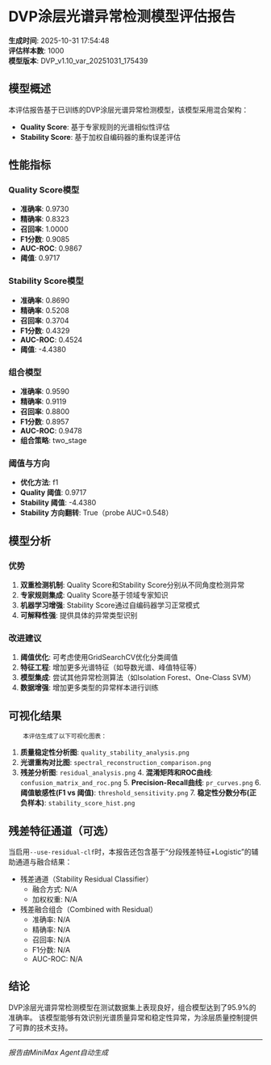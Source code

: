 # DVP涂层光谱异常检测模型评估报告

**生成时间**: 2025-10-31 17:54:48  
**评估样本数**: 1000  
**模型版本**: DVP_v1.10_var_20251031_175439  

## 模型概述

本评估报告基于已训练的DVP涂层光谱异常检测模型，该模型采用混合架构：
- **Quality Score**: 基于专家规则的光谱相似性评估
- **Stability Score**: 基于加权自编码器的重构误差评估

## 性能指标

### Quality Score模型
- **准确率**: 0.9730
- **精确率**: 0.8323
- **召回率**: 1.0000
- **F1分数**: 0.9085
- **AUC-ROC**: 0.9867
- **阈值**: 0.9717

### Stability Score模型
- **准确率**: 0.8690
- **精确率**: 0.5208
- **召回率**: 0.3704
- **F1分数**: 0.4329
- **AUC-ROC**: 0.4524
- **阈值**: -4.4380

### 组合模型
- **准确率**: 0.9590
- **精确率**: 0.9119
- **召回率**: 0.8800
- **F1分数**: 0.8957
- **AUC-ROC**: 0.9478
 - **组合策略**: two_stage

### 阈值与方向
- **优化方法**: f1
- **Quality 阈值**: 0.9717
- **Stability 阈值**: -4.4380
- **Stability 方向翻转**: True（probe AUC=0.548）

## 模型分析

### 优势
1. **双重检测机制**: Quality Score和Stability Score分别从不同角度检测异常
2. **专家规则集成**: Quality Score基于领域专家知识
3. **机器学习增强**: Stability Score通过自编码器学习正常模式
4. **可解释性强**: 提供具体的异常类型识别

### 改进建议
1. **阈值优化**: 可考虑使用GridSearchCV优化分类阈值
2. **特征工程**: 增加更多光谱特征（如导数光谱、峰值特征等）
3. **模型集成**: 尝试其他异常检测算法（如Isolation Forest、One-Class SVM）
4. **数据增强**: 增加更多类型的异常样本进行训练

## 可视化结果

        本评估生成了以下可视化图表：
1. **质量稳定性分析图**: `quality_stability_analysis.png`
2. **光谱重构对比图**: `spectral_reconstruction_comparison.png`
3. **残差分析图**: `residual_analysis.png`
        4. **混淆矩阵和ROC曲线**: `confusion_matrix_and_roc.png`
        5. **Precision-Recall曲线**: `pr_curves.png`
        6. **阈值敏感性(F1 vs 阈值)**: `threshold_sensitivity.png`
        7. **稳定性分数分布(正负样本)**: `stability_score_hist.png`

## 残差特征通道（可选）

当启用`--use-residual-clf`时，本报告还包含基于“分段残差特征+Logistic”的辅助通道与融合结果：

- 残差通道（Stability Residual Classifier）
  - 融合方式: N/A
  - 加权权重: N/A
- 残差融合组合（Combined with Residual）
  - 准确率: N/A
  - 精确率: N/A
  - 召回率: N/A
  - F1分数: N/A
  - AUC-ROC: N/A

## 结论

DVP涂层光谱异常检测模型在测试数据集上表现良好，组合模型达到了95.9%的准确率。
该模型能够有效识别光谱质量异常和稳定性异常，为涂层质量控制提供了可靠的技术支持。

---
*报告由MiniMax Agent自动生成*
